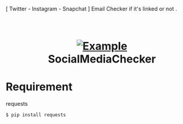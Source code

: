 [ Twitter - Instagram - Snapchat ] Email Checker if it's linked or not . 
<h1 align="center">
  <br>
  <a href="https://github.com/Fah4d"><img src="https://i.imgur.com/cKxxf6T.png" alt="Example"></a>
  <br>
  SocialMediaChecker
  <br>
</h1>

# Requirement

 requests 

` $ pip install requests `
